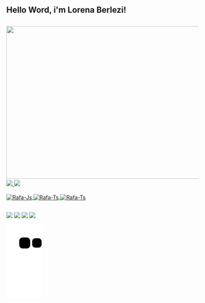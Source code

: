 ## Hello Word, i'm Lorena Berlezi!
##
 <div>
 <img align="justified" height="400" width="900" src= "https://i.pinimg.com/originals/02/0c/e7/020ce7e3b883d974e73d9fdffb4f20ad.gif"/>
 </div>
  
<div>
  <a href="https://github.com/lorenDark">
  <img height="180em" src="https://github-readme-stats.vercel.app/api?username=iuricode&theme=default)](https://github.com/lorenDark/)"/>
   <img height="180em" src="(https://github-readme-stats.vercel.app/api/top-langs/?username=iuricode&hide=html&layout=compact&theme=default)](https://github.com/lorenDark/)"/>
   
</div>
  
  
<div style="display: inline_block"><br>
  <img align="center" alt="Rafa-Js" height="30" width="40" src="https://cdn.jsdelivr.net/gh/devicons/devicon/icons/html5/html5-original.svg" />
  <img align="center" alt="Rafa-Ts" height="30" width="40" src="https://cdn.jsdelivr.net/gh/devicons/devicon/icons/css3/css3-original.svg" />
  <img align="center" alt="Rafa-Ts" height="30" width="40" src="https://cdn.jsdelivr.net/gh/devicons/devicon/icons/javascript/javascript-original.svg" />
</div>
  
  ##
 
<div> 
  <a href="https://https://www.instagram.com/lorena_castroalves/" target="_blank"><img src="https://img.shields.io/badge/-Instagram-%23E4405F?style=for-the-badge&logo=instagram&logoColor=white" target="_blank"></a>
 <a href="https://discord.gg/YgdNnVzF" target="_blank"><img src="https://img.shields.io/badge/Discord-7289DA?style=for-the-badge&logo=discord&logoColor=white" target="_blank"></a> 
  <a href = "mailto:lorenacastroalves.uffs@gmail.com"><img src="https://img.shields.io/badge/-Gmail-%23333?style=for-the-badge&logo=gmail&logoColor=white" target="_blank"></a>
  <a href="https://www.linkedin.com/in/lorena-castro-alves-2106bb131/" target="_blank"><img src="https://img.shields.io/badge/-LinkedIn-%230077B5?style=for-the-badge&logo=linkedin&logoColor=white" target="_blank"></a> 
 
  ![Snake animation](https://github.com/rafaballerini/rafaballerini/blob/output/github-contribution-grid-snake.svg)
 
</div>
